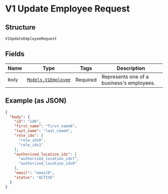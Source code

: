 
# V1 Update Employee Request

## Structure

`V1UpdateEmployeeRequest`

## Fields

| Name | Type | Tags | Description |
|  --- | --- | --- | --- |
| `Body` | [`Models.V1Employee`](/doc/models/v1-employee.md) | Required | Represents one of a business's employees. |

## Example (as JSON)

```json
{
  "body": {
    "id": "id6",
    "first_name": "first_name6",
    "last_name": "last_name4",
    "role_ids": [
      "role_ids0",
      "role_ids1"
    ],
    "authorized_location_ids": [
      "authorized_location_ids7",
      "authorized_location_ids8"
    ],
    "email": "email0",
    "status": "ACTIVE"
  }
}
```

